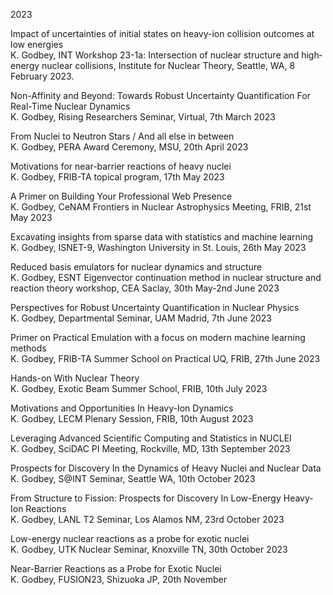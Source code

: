 2023

Impact of uncertainties of initial states on heavy-ion collision outcomes at low energies  
K. Godbey, INT Workshop 23-1a: Intersection of nuclear structure and high‐energy nuclear collisions, Institute for Nuclear Theory, Seattle, WA, 8 February 2023.

Non-Affinity and Beyond: Towards Robust Uncertainty Quantification For Real-Time Nuclear Dynamics  
K. Godbey, Rising Researchers Seminar, Virtual, 7th March 2023

From Nuclei to Neutron Stars / And all else in between  
K. Godbey, PERA Award Ceremony, MSU, 20th April 2023

Motivations for near-barrier reactions of heavy nuclei  
K. Godbey, FRIB-TA topical program, 17th May 2023

A Primer on Building Your Professional Web Presence  
K. Godbey, CeNAM Frontiers in Nuclear Astrophysics Meeting, FRIB, 21st May 2023

Excavating insights from sparse data with statistics and machine learning  
K. Godbey, ISNET-9, Washington University in St. Louis, 26th May 2023

Reduced basis emulators for nuclear dynamics and structure  
K. Godbey, ESNT Eigenvector continuation method in nuclear structure and reaction theory workshop, CEA Saclay, 30th May-2nd June 2023

Perspectives for Robust Uncertainty Quantification in Nuclear Physics  
K. Godbey, Departmental Seminar, UAM Madrid, 7th June 2023

Primer on Practical Emulation with a focus on modern machine learning methods  
K. Godbey, FRIB-TA Summer School on Practical UQ, FRIB, 27th June 2023

Hands-on With Nuclear Theory  
K. Godbey, Exotic Beam Summer School, FRIB, 10th July 2023

Motivations and Opportunities In Heavy-Ion Dynamics  
K. Godbey, LECM Plenary Session, FRIB, 10th August 2023

Leveraging Advanced Scientific Computing and Statistics in NUCLEI  
K. Godbey, SciDAC PI Meeting, Rockville, MD, 13th September 2023

Prospects for Discovery In the Dynamics of Heavy Nuclei and Nuclear Data  
K. Godbey, S@INT Seminar, Seattle WA, 10th October 2023

From Structure to Fission: Prospects for Discovery In Low-Energy Heavy-Ion Reactions  
K. Godbey, LANL T2 Seminar, Los Alamos NM, 23rd October 2023

Low-energy nuclear reactions as a probe for exotic nuclei  
K. Godbey, UTK Nuclear Seminar, Knoxville TN, 30th October 2023

Near-Barrier Reactions as a Probe for Exotic Nuclei  
K. Godbey, FUSION23, Shizuoka JP, 20th November
